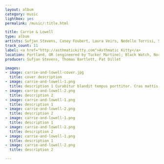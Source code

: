 ```yaml
---
layout: album
category: music
lightbox: yes
permalink: /music/:title.html

title: Carrie & Lowell
type: album
artists: Sufjan Stevens, Casey Foubert, Laura Veirs, Nedelle Torrisi, Sean Carey, Ben Lester, and Thomas Bartlett
track_count: 11
label: <a href="http://asthmatickitty.com">Asthmatic Kitty</a>
location: Portland, OR (engineered by Tucker Martine); Black Watch, Norman, OK (engineered by Chad Copelin and Jarod Evans); April Base, Eau Claire, WI (engineered by Brian Joseph); Pat Dillet's studio, “somewhere midtown Manhattan;” Sufjan's office in Dumbo, Brooklyn; a hotel room in Klaamath Falls, Oregon
producer: Sufjan Stevens, Thomas Bartlett, Pat Dillet

images:
- image: carrie-and-lowell-cover.jpg
  title: cover description
- image: carrie-and-lowell-1.png
  title: description 1 Curabitur blandit tempus porttitor. Cras mattis consectetur purus sit amet fermentum.
- image: carrie-and-lowell-2.png
  title: description 2
- image: carrie-and-lowell-1.png
  title: description 1
- image: carrie-and-lowell-2.png
  title: description 2
- image: carrie-and-lowell-1.png
  title: description 1
- image: carrie-and-lowell-2.png
  title: description 2
- image: carrie-and-lowell-1.png
  title: description 1
- image: carrie-and-lowell-2.png
  title: description 2

---
```

	